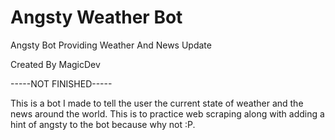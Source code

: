 # Angsty Weather Bot
 Angsty Bot Providing Weather And News Update

Created By MagicDev

-----NOT FINISHED-----

This is a bot I made to tell the user the current state of weather and the news around the
world. This is to practice web scraping along with adding a hint of angsty to the bot because
why not :P.